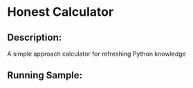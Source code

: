 # Honest Calculator

## Description:
A simple approach calculator for refreshing Python knowledge

## Running Sample: